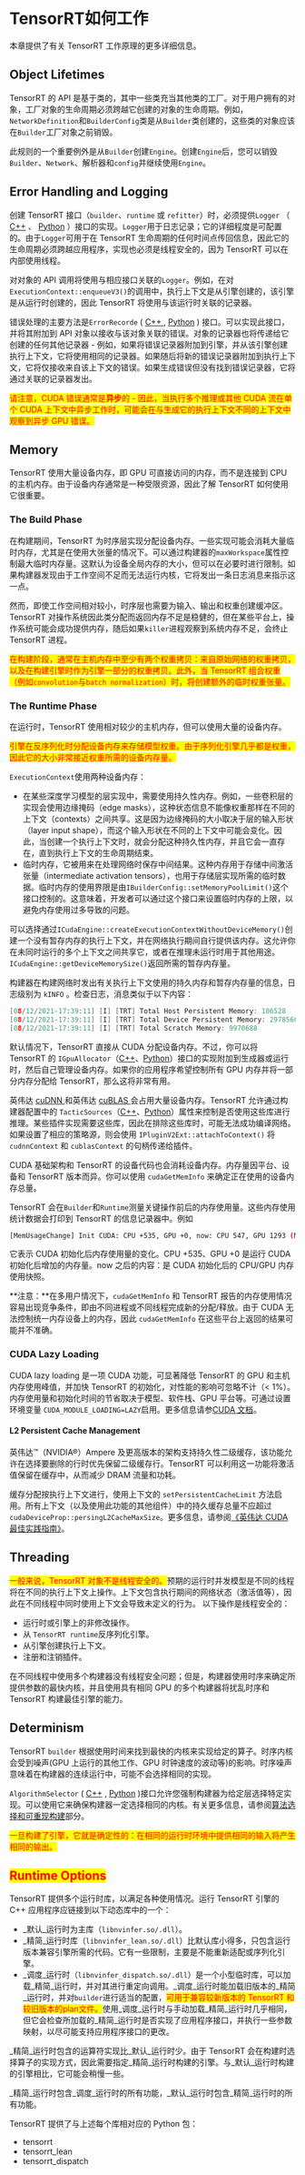 # TensorRT如何工作

本章提供了有关 TensorRT 工作原理的更多详细信息。

## Object Lifetimes

TensorRT 的 API 是基于类的，其中一些类充当其他类的工厂。对于用户拥有的对象，工厂对象的生命周期必须跨越它创建的对象的生命周期。例如， `NetworkDefinition`和`BuilderConfig`类是从`Builder`类创建的，这些类的对象应该在`Builder`工厂对象之前销毁。

此规则的一个重要例外是从`Builder`创建`Engine`。创建`Engine`后，您可以销毁`Builder`、`Network`、解析器和`config`并继续使用`Engine`。

## Error Handling and Logging

创建 TensorRT 接口（`builder`、`runtime` 或 `refitter`）时，必须提供`Logger` （ [C++](https://docs.nvidia.com/deeplearning/tensorrt/api/c\_api/classnvinfer1\_1\_1\_i\_logger.html) 、 [Python](https://docs.nvidia.com/deeplearning/tensorrt/api/python\_api/infer/Core/Logger.html) ）接口的实现。`Logger`用于日志记录；它的详细程度是可配置的。由于`Logger`可用于在 TensorRT 生命周期的任何时间点传回信息，因此它的生命周期必须跨越应用程序，实现也必须是线程安全的，因为 TensorRT 可以在内部使用线程。

对对象的 API 调用将使用与相应接口关联的`Logger`。例如，在对`ExecutionContext::enqueueV3()`的调用中，执行上下文是从引擎创建的，该引擎是从运行时创建的，因此 TensorRT 将使用与该运行时关联的记录器。

错误处理的主要方法是`ErrorRecorde` ( [C++ ](https://docs.nvidia.com/deeplearning/tensorrt/api/c\_api/classnvinfer1\_1\_1\_i\_error\_recorder.html), [Python](https://docs.nvidia.com/deeplearning/tensorrt/api/python\_api/infer/Core/ErrorRecorder.html) ) 接口。可以实现此接口，并将其附加到 API 对象以接收与该对象关联的错误。对象的记录器也将传递给它创建的任何其他记录器 - 例如，如果将错误记录器附加到引擎，并从该引擎创建执行上下文，它将使用相同的记录器。如果随后将新的错误记录器附加到执行上下文，它将仅接收来自该上下文的错误。如果生成错误但没有找到错误记录器，它将通过关联的记录器发出。

<mark style="color:red;">请注意，CUDA 错误通常是</mark><mark style="color:red;">**异步**</mark><mark style="color:red;">的 - 因此，当执行多个推理或其他 CUDA 流在单个 CUDA 上下文中异步工作时，可能会在与生成它的执行上下文不同的上下文中观察到异步 GPU 错误。</mark>

## Memory

TensorRT 使用大量设备内存，即 GPU 可直接访问的内存，而不是连接到 CPU 的主机内存。由于设备内存通常是一种受限资源，因此了解 TensorRT 如何使用它很重要。

### The Build Phase

在构建期间，TensorRT 为时序层实现分配设备内存。一些实现可能会消耗大量临时内存，尤其是在使用大张量的情况下。可以通过构建器的`maxWorkspace`属性控制最大临时内存量。这默认为设备全局内存的大小，但可以在必要时进行限制。如果构建器发现由于工作空间不足而无法运行内核，它将发出一条日志消息来指示这一点。

然而，即使工作空间相对较小，时序层也需要为输入、输出和权重创建缓冲区。 TensorRT 对操作系统因此类分配而返回内存不足是稳健的，但在某些平台上，操作系统可能会成功提供内存，随后如果`killer`进程观察到系统内存不足，会终止 TensorRT 进程。

<mark style="color:red;">在构建阶段，通常在主机内存中至少有两个权重拷贝：来自原始网络的权重拷贝，以及在构建引擎时作为引擎一部分的权重拷贝。此外，当 TensorRT 组合权重（例如</mark><mark style="color:red;">`convolution`</mark><mark style="color:red;">与</mark><mark style="color:red;">`batch normalization`</mark><mark style="color:red;">）时，将创建额外的临时权重张量。</mark>

### The Runtime Phase

在运行时，TensorRT 使用相对较少的主机内存，但可以使用大量的设备内存。

<mark style="color:red;">引擎在反序列化时分配设备内存来存储模型权重。由于序列化引擎几乎都是权重，因此它的大小非常接近权重所需的设备内存量。</mark>

`ExecutionContext`使用两种设备内存：

* 在某些深度学习模型的层实现中，需要使用持久性内存。例如，一些卷积层的实现会使用边缘掩码（edge masks），这种状态信息不能像权重那样在不同的上下文（contexts）之间共享。这是因为边缘掩码的大小取决于层的输入形状（layer input shape），而这个输入形状在不同的上下文中可能会变化。因此，当创建一个执行上下文时，就会分配这种持久性内存，并且它会一直存在，直到执行上下文的生命周期结束。
* 临时内存，它被用来在处理网络时保存中间结果。这种内存用于存储中间激活张量（intermediate activation tensors），也用于存储层实现所需的临时数据。临时内存的使用界限是由`IBuilderConfig::setMemoryPoolLimit()`这个接口控制的。这意味着，开发者可以通过这个接口来设置临时内存的上限，以避免内存使用过多导致的问题。

可以选择通过`ICudaEngine::createExecutionContextWithoutDeviceMemory()`创建一个没有暂存内存的执行上下文，并在网络执行期间自行提供该内存。这允许你在未同时运行的多个上下文之间共享它，或者在推理未运行时用于其他用途。 `ICudaEngine::getDeviceMemorySize()`返回所需的暂存内存量。

构建器在构建网络时发出有关执行上下文使用的持久内存和暂存内存量的信息，日志级别为 `kINFO` 。检查日志，消息类似于以下内容：

```cpp
[08/12/2021-17:39:11] [I] [TRT] Total Host Persistent Memory: 106528
[08/12/2021-17:39:11] [I] [TRT] Total Device Persistent Memory: 29785600
[08/12/2021-17:39:11] [I] [TRT] Total Scratch Memory: 9970688
```

默认情况下，TensorRT 直接从 CUDA 分配设备内存。不过，你可以将 TensorRT 的 `IGpuAllocator`（[C++](https://docs.nvidia.com/deeplearning/tensorrt/api/c\_api/classnvinfer1\_1\_1\_i\_gpu\_allocator.html)、[Python](https://docs.nvidia.com/deeplearning/tensorrt/api/python\_api/infer/Core/GpuAllocator.html)）接口的实现附加到生成器或运行时，然后自己管理设备内存。如果你的应用程序希望控制所有 GPU 内存并将一部分内存分配给 TensorRT，那么这将非常有用。

英伟达 [cuDNN ](https://developer.nvidia.com/cudnn)和英伟达 [cuBLAS ](https://developer.nvidia.com/cublas)会占用大量设备内存。TensorRT 允许通过构建器配置中的 `TacticSources`（[C++](https://docs.nvidia.com/deeplearning/tensorrt/api/c\_api/namespacenvinfer1.html#a999ab7be02c9acfec0b2c9cc3673abb4)、[Python](https://docs.nvidia.com/deeplearning/tensorrt/api/python\_api/infer/Core/BuilderConfig.html?highlight=tactic\_sources#tensorrt.IBuilderConfig.set\_tactic\_sources)）属性来控制是否使用这些库进行推理。某些插件实现需要这些库，因此在排除这些库时，可能无法成功编译网络。如果设置了相应的策略源，则会使用 `IPluginV2Ext::attachToContext()` 将 `cudnnContext` 和 `cublasContext` 的句柄传递给插件。

CUDA 基础架构和 TensorRT 的设备代码也会消耗设备内存。内存量因平台、设备和 TensorRT 版本而异。你可以使用 `cudaGetMemInfo` 来确定正在使用的设备内存总量。

TensorRT 会在`Builder`和`Runtime`测量关键操作前后的内存使用量。这些内存使用统计数据会打印到 TensorRT 的信息记录器中。例如

```bash
[MemUsageChange] Init CUDA: CPU +535, GPU +0, now: CPU 547, GPU 1293 (MiB)
```

它表示 CUDA 初始化后内存使用量的变化。CPU +535、GPU +0 是运行 CUDA 初始化后增加的内存量。now 之后的内容：是 CUDA 初始化后的 CPU/GPU 内存使用快照。

**注意：**在多用户情况下，`cudaGetMemInfo` 和 TensorRT 报告的内存使用情况容易出现竞争条件，即由不同进程或不同线程完成新的分配/释放。由于 CUDA 无法控制统一内存设备上的内存，因此 `cudaGetMemInfo` 在这些平台上返回的结果可能并不准确。

### CUDA Lazy Loading

CUDA lazy loading 是一项 CUDA 功能，可显著降低 TensorRT 的 GPU 和主机内存使用峰值，并加快 TensorRT 的初始化，对性能的影响可忽略不计（< 1%）。内存使用量和初始化时间的节省取决于模型、软件栈、GPU 平台等。可通过设置环境变量 `CUDA_MODULE_LOADING=LAZY`启用。更多信息请参[CUDA 文档](https://docs.nvidia.com/cuda/cuda-c-programming-guide/index.html#lazy-loading)。

#### L2 Persistent Cache Management

英伟达™（NVIDIA®）Ampere 及更高版本的架构支持持久性二级缓存，该功能允许在选择要删除的行时优先保留二级缓存行。TensorRT 可以利用这一功能将激活值保留在缓存中，从而减少 DRAM 流量和功耗。

缓存分配按执行上下文进行，使用上下文的 `setPersistentCacheLimit` 方法启用。所有上下文（以及使用此功能的其他组件）中的持久缓存总量不应超过 `cudaDeviceProp::persingL2CacheMaxSize`。更多信息，请参阅[《英伟达 CUDA 最佳实践指南》](https://docs.nvidia.com/cuda/cuda-c-best-practices-guide/index.html)。

## Threading

<mark style="color:red;">一般来说，TensorRT 对象不是线程安全的。</mark>预期的运行时并发模型是不同的线程将在不同的执行上下文上操作。上下文包含执行期间的网络状态（激活值等），因此在不同线程中同时使用上下文会导致未定义的行为。 以下操作是线程安全的：

* 运行时或引擎上的非修改操作。
* 从 `TensorRT runtime`反序列化引擎。
* 从引擎创建执行上下文。
* 注册和注销插件。

在不同线程中使用多个构建器没有线程安全问题；但是，构建器使用时序来确定所提供参数的最快内核，并且使用具有相同 GPU 的多个构建器将扰乱时序和 TensorRT 构建最佳引擎的能力。

## Determinism

TensorRT `builder` 根据使用时间来找到最快的内核来实现给定的算子。时序内核会受到噪声(GPU 上运行的其他工作、GPU 时钟速度的波动等)的影响。时序噪声意味着在构建器的连续运行中，可能不会选择相同的实现。

`AlgorithmSelector` ( [C++](https://docs.nvidia.com/deeplearning/tensorrt/api/c\_api/classnvinfer1\_1\_1\_i\_algorithm\_selector.html) , [Python](https://docs.nvidia.com/deeplearning/tensorrt/api/python\_api/infer/AlgorithmSelector/pyAlgorithmSelector.html) )接口允许您强制构建器为给定层选择特定实现。可以使用它来确保构建器一定选择相同的内核。有关更多信息，请参阅[算法选择和可重现构建](https://docs.nvidia.com/deeplearning/tensorrt/developer-guide/index.html#algorithm-select)部分。

<mark style="color:red;">一旦构建了引擎，它就是确定性的：在相同的运行时环境中提供相同的输入将产生相同的输出。</mark>

## <mark style="color:red;">Runtime Options</mark>

TensorRT 提供多个运行时库，以满足各种使用情况。运行 TensorRT 引擎的 C++ 应用程序应链接到以下动态库中的一个：

* _默认_运行时为主库（`libnvinfer.so/.dll`）。
* _精简_运行时库（`libnvinfer_lean.so/.dll`）比默认库小得多，只包含运行版本兼容引擎所需的代码。它有一些限制，主要是不能重新适配或序列化引擎。
* _调度_运行时（`libnvinfer_dispatch.so/.dll`）是一个小型临时库，可以加载_精简_运行时，并对其进行重定向调用。_调度_运行时能加载旧版本的_精简_运行时，并对`builder`进行适当的配置，<mark style="color:red;">可用于兼容较新版本的 TensorRT 和较旧版本的plan文件。</mark>使用_调度_运行时与手动加载_精简_运行时几乎相同，但它会检查所加载的_精简_运行时是否实现了应用程序接口，并执行一些参数映射，以尽可能支持应用程序接口的更改。

_精简_运行时包含的运算符实现比_默认_运行时少。由于 TensorRT 会在构建时选择算子的实现方式，因此需要指定_精简_运行时构建的引擎。与_默认_运行时构建的引擎相比，它可能会稍慢一些。

_精简_运行时包含_调度_运行时的所有功能，_默认_运行时包含_精简_运行时的所有功能。

TensorRT 提供了与上述每个库相对应的 Python 包：

* tensorrt
* tensorrt\_lean
* tensorrt\_dispatch
